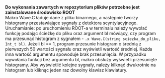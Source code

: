 **Do wykonania zawartych w repozytorium plików potrzebne jest zainstalowane środowisko ROOT** \
Makro Wave.C ładuje dane z pliku binarnego, a następnie tworzy histogramy przestawiające sygnały z detektora scyntylacyjnego. Uruchamianie: po uruchomieniu ROOT-a w terminalu należy wywołać funkcję podając ścieżkę do pliku oraz argument bl mówiący, czy program ma przesunąć histogram z sygnałem - `.x Wave.C(string sciezka_do_pliku, Int_t bl)`. Jeżeli bl == 1, program przesunie histogram o średnią z pierwszych 50 wartości sygnału oraz wyświetli wartość średniej. Każda inna wartość argumentu spowoduje brak przesunięcia. W przypadku wywołania funkcji bez argumentu bl, makro obsłuży wyświetli przesunięte histogramy. Aby wyświetlić kolejne sygnały, należy kilknąć dwukrotnie na histogram lub kliknąc jeden raz dowolny klawisz klawiatury.
